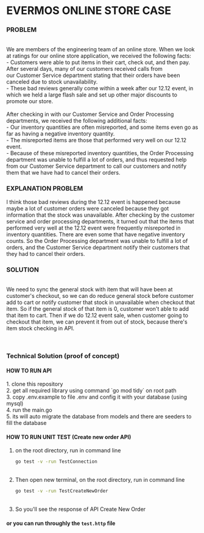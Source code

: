 <h1>EVERMOS ONLINE STORE CASE</h1>

<h3>PROBLEM</h3><br>
We are members of the engineering team of an online store. When we look at ratings for our online store application, we received the following
facts:<br>
- Customers were able to put items in their cart, check out, and then pay. After several days, many of our customers received calls from<br>
our Customer Service department stating that their orders have been canceled due to stock unavailability.<br>
- These bad reviews generally come within a week after our 12.12 event, in which we held a large flash sale and set up other major
discounts to promote our store.<br>
<br>
After checking in with our Customer Service and Order Processing departments, we received the following additional facts:<br>
- Our inventory quantities are often misreported, and some items even go as far as having a negative inventory quantity.<br>
- The misreported items are those that performed very well on our 12.12 event.<br>
- Because of these misreported inventory quantities, the Order Processing department was unable to fulfill a lot of orders, and thus
requested help from our Customer Service department to call our customers and notify them that we have had to cancel their orders.<br>

<h3>EXPLANATION PROBLEM</h3>
I think those bad reviews during the 12.12 event is happened because maybe a lot of customer orders were canceled because they got information that the stock was unavailable.
After checking by the customer service and order processing departments, it turned out that the items that performed very well at the 12.12 event were frequently misreported in inventory quantities. There are even some that have negative inventory counts. 
So the Order Processing department was unable to fulfill a lot of orders, and the Customer Service department notify their customers that they had to cancel their orders.

<h3>SOLUTION</h3><br>
We need to sync the general stock with item that will have been at customer's checkout, 
so we can do reduce general stock before customer add to cart or notify customer that stock in unavailable when checkout that item.
So if the general stock of that item is 0, customer won't able to add that item to cart.
Then if we do 12.12 event sale, when customer going to checkout that item, we can prevent it from out of stock, because there's item stock checking in API.

<br><h3>Technical Solution (proof of concept)</h3>
<h4>HOW TO RUN API</h4>
1. clone this repository<br>
2. get all required library using command `go mod tidy` on root path<br>
3. copy .env.example to file .env and config it with your database (using mysql)<br>
4. run the main.go<br>
5. its will auto migrate the database from models and there are seeders to fill the database<br>

#### HOW TO RUN UNIT TEST (Create new order API) ####
1. on the root directory, run in command line
    ```bash
    go test -v -run TestConnection
    ```
   <br>
2. Then open new terminal, on the root directory, run in command line
    ```bash
    go test -v -run TestCreateNewOrder
    ```
   <br>
3. So you'll see the response of API Create New Order<br>

#### or you can run throughly the `test.http` file ####